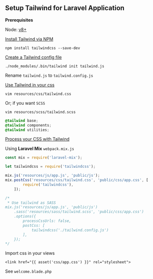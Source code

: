 Setup Tailwind for Laravel Application
--

**Prerequisites**

Node: [v8+](https://github.com/tailwindcss/tailwindcss/issues/839)

[Install Tailwind via NPM](https://tailwindcss.com/docs/installation/#1-install-tailwind-via-npm)

`npm install tailwindcss --save-dev`

[Create a Tailwind config file](https://tailwindcss.com/docs/installation#2-create-a-tailwind-config-file)

`./node_modules/.bin/tailwind init tailwind.js`

Rename `tailwind.js` to `tailwind.config.js`

[Use Tailwind in your css](https://tailwindcss.com/docs/installation/#2-add-tailwind-to-your-css)

`vim resources/css/tailwind.css`

Or; if you want `SCSS`

`vim resources/scss/tailwind.scss`

```css
@tailwind base;
@tailwind components;
@tailwind utilities;
```

[Process your CSS with Tailwind](https://tailwindcss.com/docs/installation/#laravel-mix)

Using **Laravel Mix** `webpack.mix.js`

```js
const mix = require('laravel-mix');

let tailwindcss = require('tailwindcss');

mix.js('resources/js/app.js', 'public/js');
mix.postCss('resources/css/tailwind.css', 'public/css/app.css', [
        require('tailwindcss'),
    ]);

/*
 * Use tailwind as SASS
mix.js('resources/js/app.js', 'public/js')
    .sass('resources/sass/tailwind.scss', 'public/css/app.css')
    .options({
        processCssUrls: false,
        postCss: [
            tailwindcss('./tailwind.config.js')
        ],
    });
*/
```

Import css in your views

`<link href="{{ asset('css/app.css') }}" rel="stylesheet">`

See `welcome.blade.php`
